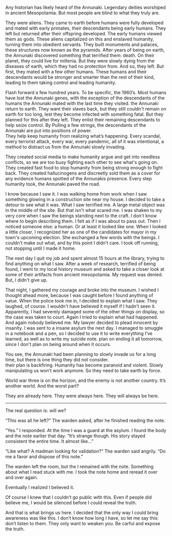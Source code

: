 Any historian has likely heard of the Annunaki. Legendary deities worshiped in ancient Mesopotamia. But most people are blind to what they truly are.  



They were aliens. They came to earth before humans were fully developed and mated with early primates, their descendants being early humans. They left but returned after their offspring developed. The early humans viewed them as gods. These aliens capitalized on this and enslaved humanity, turning them into obedient servants. They built monuments and palaces, these structures now known as the pyramids.  After years of being on earth, the Annunaki discovered something that terrified them: death. On their planet, they could live for millenia. But  they were slowly dying from the diseases of earth, which they had no protection from. And so, they left. But first, they mated with a few other humans. These humans and their descendants would be stronger and smarter than the rest of their kind, leading to them taking control and leading humanity.   



Flash forward a few hundred years. To be specific, the 1960’s. Most humans have lost the Annunaki genes, with the exception of the descendants of the humans the Annunaki mated with the last time they visited. the Annunaki return to earth. They want their slaves back, but they still couldn't remain on earth for too long, lest they become infected with something fatal. But they planned for this after they left. They enlist their remaining descendants to help seize control. By Pulling a few strings, the descendants of the Annunaki are put into positions of power.  
 They help keep humanity from realizing what’s happening. Every scandal, every terrorist attack, every war, every pandemic, all of it was intentional, a method to distract us from the Annunaki slowly invading. 



They created social media to make humanity argue and get into needless conflicts, so we are too busy fighting each other to see what's going on. They created fast food to stop humanity from being strong enough to fight back. They created hallucinogens and discreetly sold them as a cover for any evidence humans spotted of the Annunakis presence. Every step humanity took, the Annunaki paved the road.  



I know because I saw it. I was walking home from work when I saw something glowing in a construction site near my house. I decided to take a detour to see what it was. What I saw terrified me. A large metal object was in the middle of the site. But that isn't what scared me. I was shaken to my very core when I saw the beings standing next to the craft. I don't know where to begin describing them. I felt as if I was about to pass out. Then I noticed someone else: a human. Or at least it looked like one. When I looked a little closer, I recognized her as one of the candidates for mayor in my town's upcoming election. She exchanged a few words with the beings. I couldn't make out what, and by this point I didn't care. I took off running, not stopping until I made it home. 



The next day I quit my job and spent almost 15 hours at the library, trying to find anything on what I saw. After a week of research, terrified of being found, I went to my local history museum and asked to take a closer look at some of their artifacts from ancient mesopotamia. My request was denied. But, I didn't give up.  



That night, I gathered my courage and broke into the museum. I wished I thought ahead more, because I was caught before I found anything of value. When the police took me in, I decided to explain what I saw. They laughed, of course. I wouldn't have believed it myself if I hadn't seen it. Apparently, I had severely damaged some of the other things on display, so the case was taken to court. Again I tried to explain what had happened. And again nobody believed me. My lawyer decided to plead innocent by insanity. I was sent to a insane asylum the next day. I managed to smuggle in a notebook and a pen, so I decided to use it to write everything I’ve learned, as well as to write my suicide note. plan on ending it all tomorrow, since I don't plan on being around when it occurs. 



You see, the Annunaki had been planning to slowly invade us for a long time, but there is one thing they did not consider.  
their plan is backfiring. Humanity has become paranoid and violent. Slowly manipulating us won’t work anymore. So they need to take earth by force.  



World war three is on the horizon, and the enemy is not another country. It’s another world. And the worst part? 



They are already here. They were always here. They will always be here.  


*************************************************


The real question is: will we?


“This was all he left?” The warden asked, after he finished reading the note.


“Yes.” I responded. At the time I was a guard at the asylum. I found the body and the note earlier that day. “It’s strange though. His story stayed consistent the entire time. It almost like…” 


“Like what? A madman looking for validation?” The warden said angrily. “Do me a favor and dispose of this note.” 


The warden left the room, but the I remained  with the note. Something about what I read stuck with me. I took the note home and reread it over and over again. 


Eventually I realized I believed it.


Of course I knew that I couldn’t go public with this. Even if people did believe me, I would be silenced before I could reveal the truth.


And that is what brings us here. I decided that the only way I could bring awareness was like this. I don’t know how long I have, so let me say this: don’t listen to them. They only want to weaken you. Be carful and expose the truth.